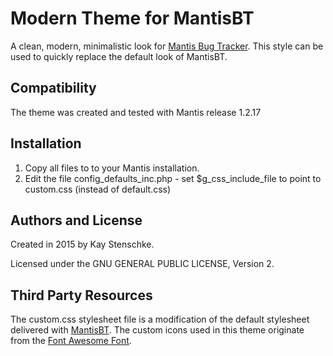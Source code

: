 Modern Theme for MantisBT
=========================

A clean, modern, minimalistic look for [Mantis Bug Tracker](https://www.mantisbt.org/).
This style can be used to quickly replace the default look of MantisBT.


Compatibility
-------------

The theme was created and tested with Mantis release 1.2.17


Installation
------------
1. Copy all files to to your Mantis installation.
2. Edit the file config_defaults_inc.php - set $g_css_include_file to point to custom.css (instead of default.css)


Authors and License
-------------------

Created in 2015 by Kay Stenschke.

Licensed under the GNU GENERAL PUBLIC LICENSE, Version 2.


Third Party Resources
---------------------

The custom.css stylesheet file is a modification of the default stylesheet delivered with [MantisBT](https://www.mantisbt.org/).
The custom icons used in this theme originate from the [Font Awesome Font](https://github.com/FortAwesome/Font-Awesome).
